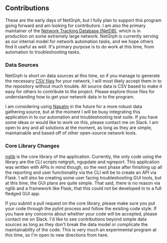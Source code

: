 ## Contributions

These are the early days of NetGrph, but I fully plan to support this program
going forward and am looking for contributors. I am also the primary maintainer
of the [Network Tracking Database
(NetDB)](http://netdbtracking.sourceforge.net/), which is in production on some
extremely large network. NetGrph is currently serving as our internal model for
network automation tasks, and we hope others find it useful as well. It's
primary purpose is to do work at this time, from automation to troubleshooting
tasks.

### Data Sources

NetGrph is short on data sources at this time, so if you manage to generate the
necessary [CSV files](csv/) for your network, I will most likely accept them in
to the repository without much trouble. All source data is CSV based to make it
easy for others to contribute to the project. Please explore those files for
understanding how to get your network data in to the program.

I am considering using [Napalm](https://github.com/napalm-automation/napalm) in
the future for a more robust data gathering source, but at the moment I will be
busy integrating this application in to our automation and troubleshooting test
suite. If you have some ideas or would like to work on this, please contact me
on Slack. I am open to any and all solutions at the moment, as long as they are
simple, maintainable and based off of other open-source network tools.

### Core Library Changes

[nglib](nglib/) is the core library of the application. Currently, the only code
using the library are the CLI scripts netgrph, ngupdate and ngreport. This
application was written with APIs in mind though, so the next phase after
finishing up all the reporting and user functionality via the CLI will be to
create an API via Flask. I will also be creating some user facing
troubleshooting GUI tools, but at this time, the GUI plans are quite simple.
That said, there is no reason via nglib and a framework like Flask, that this
could not be developed in to a full fledged GUI app.

If you submit a pull request on the core library, please make sure you put your
code through the pylint process and follow the existing code style. If you have
any concerns about whether your code will be accepted, please contact me on
Slack. I'd like to see contributions beyond simple data sources as long as they
don't break the data model or complicate the maintainability of the code. This
is very much an experimental program at this time, so I'm open to new directions
from here.

